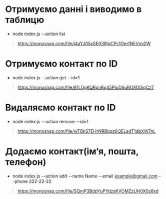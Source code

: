 # Отримуємо данні і виводимо в таблицю 
* node index.js --action list
 > https://monosnap.com/file/i4aYJ05xSE03IRgCPc1OerfNEVmi2W
 
# Отримуємо контакт по ID 
* node index.js --action get --id=1
 > https://monosnap.com/file/81LDgKQRpnBq45PIuDSuBOADlSgCz7

# Видаляємо контакт по ID
* node index.js --action remove --id=1
 > https://monosnap.com/file/wTBkS7EHrNRBbpz6QELadT1dbXW7nL
 
# Додаємо контакт(імʼя, пошта, телефон)
* node index.js --action add --name Name --email example@gmail.com --phone 322-22-22
 > https://monosnap.com/file/SQmP3BdpYuPYdzsKVOMZzUH0X0z8xd
